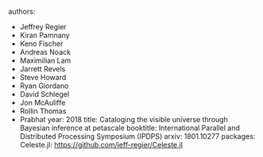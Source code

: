 authors:
 - Jeffrey Regier
 - Kiran Pamnany
 - Keno Fischer
 - Andreas Noack
 - Maximilian Lam
 - Jarrett Revels
 - Steve Howard
 - Ryan Giordano
 - David Schlegel
 - Jon McAuliffe
 - Rollin Thomas
 - Prabhat
year: 2018
title: Cataloging the visible universe through Bayesian inference at petascale
booktitle: International Parallel and Distributed Processing Symposium (IPDPS)
arxiv: 1801.10277
packages:
  Celeste.jl: https://github.com/jeff-regier/Celeste.jl
